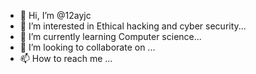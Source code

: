 - 👋 Hi, I’m @12ayjc
- 👀 I’m interested in Ethical hacking and cyber security...
- 🌱 I’m currently learning Computer science...
- 💞️ I’m looking to collaborate on ...
- 📫 How to reach me ...

<!---
12ayjc/12ayjc is a ✨ special ✨ repository because its `README.md` (this file) appears on your GitHub profile.
You can click the Preview link to take a look at your changes.
--->
